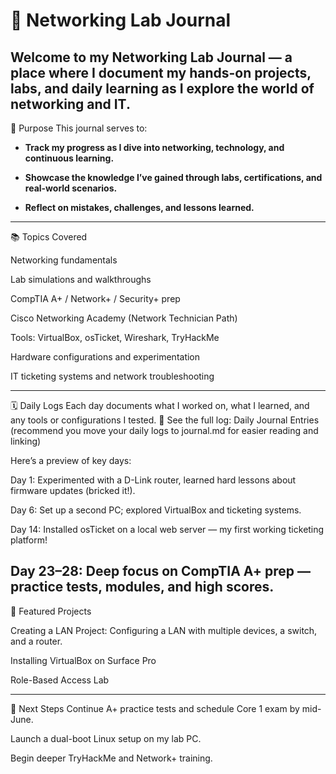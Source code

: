 
<h1>🧠 Networking Lab Journal</h1>

Welcome to my Networking Lab Journal — a place where I document my hands-on projects, labs, and daily learning as I explore the world of networking and IT.
--------------------------------------------------------------------------------------------------------------------------------------------------------------------------------
🎯 Purpose
This journal serves to:

 - <b>Track my progress as I dive into networking, technology, and continuous learning.</b>

 - <b>Showcase the knowledge I’ve gained through labs, certifications, and real-world scenarios.</b>

 - <b>Reflect on mistakes, challenges, and lessons learned.</b>
--------------------------------------------------------------------------------------------------------------------------------------------------------------------------------
📚 Topics Covered

Networking fundamentals

Lab simulations and walkthroughs

CompTIA A+ / Network+ / Security+ prep

Cisco Networking Academy (Network Technician Path)

Tools: VirtualBox, osTicket, Wireshark, TryHackMe

Hardware configurations and experimentation

IT ticketing systems and network troubleshooting

--------------------------------------------------------------------------------------------------------------------------------------------------------------------------------
🗓️ Daily Logs
Each day documents what I worked on, what I learned, and any tools or configurations I tested.
🔗 See the full log: Daily Journal Entries (recommend you move your daily logs to journal.md for easier reading and linking)


Here’s a preview of key days:

Day 1: Experimented with a D-Link router, learned hard lessons about firmware updates (bricked it!).

Day 6: Set up a second PC; explored VirtualBox and ticketing systems.

Day 14: Installed osTicket on a local web server — my first working ticketing platform!

Day 23–28: Deep focus on CompTIA A+ prep — practice tests, modules, and high scores.
--------------------------------------------------------------------------------------------------------------------------------------------------------------------------------
🧪 Featured Projects

Creating a LAN Project: Configuring a LAN with multiple devices, a switch, and a router.

Installing VirtualBox on Surface Pro

Role-Based Access Lab

--------------------------------------------------------------------------------------------------------------------------------------------------------------------------------

📅 Next Steps
Continue A+ practice tests and schedule Core 1 exam by mid-June.

Launch a dual-boot Linux setup on my lab PC.

Begin deeper TryHackMe and Network+ training.



